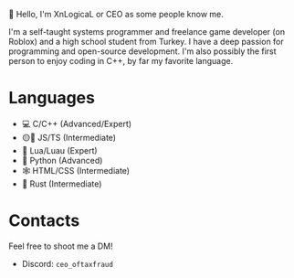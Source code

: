 :wave: Hello, I'm XnLogicaL or CEO as some people know me.

I'm a self-taught systems programmer and freelance game developer (on Roblox) and a high school student from Turkey.
I have a deep passion for programming and open-source development.
I'm also possibly the first person to enjoy coding in C++, by far my favorite language.

# Languages
- 💻 C/C++ (Advanced/Expert)
- 🟡🔵 JS/TS (Intermediate)
- 🌙 Lua/Luau (Expert)
- :snake: Python (Advanced)
- 🕸️ HTML/CSS (Intermediate)
- 🦀 Rust (Intermediate)

# Contacts
Feel free to shoot me a DM!
- Discord: `ceo_oftaxfraud`
